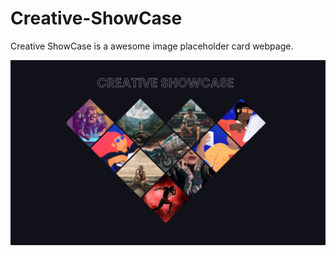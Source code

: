 # Creative-ShowCase
Creative ShowCase is a awesome image placeholder card webpage.

![Creative Showcase](./assets/images/git-preview.png?raw=true "Creative Showcase")